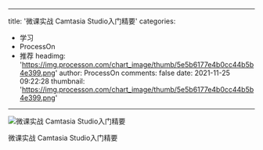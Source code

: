
---
title: '微课实战 Camtasia Studio入门精要'
categories: 
 - 学习
 - ProcessOn
 - 推荐
headimg: 'https://img.processon.com/chart_image/thumb/5e5b6177e4b0cc44b5b4e399.png'
author: ProcessOn
comments: false
date: 2021-11-25 09:22:28
thumbnail: 'https://img.processon.com/chart_image/thumb/5e5b6177e4b0cc44b5b4e399.png'
---

<div>   
<img class="thumb" alt="微课实战 Camtasia Studio入门精要" src="https://img.processon.com/chart_image/thumb/5e5b6177e4b0cc44b5b4e399.png" referrerpolicy="no-referrer">
<p>微课实战 Camtasia Studio入门精要</p>  
</div>
            